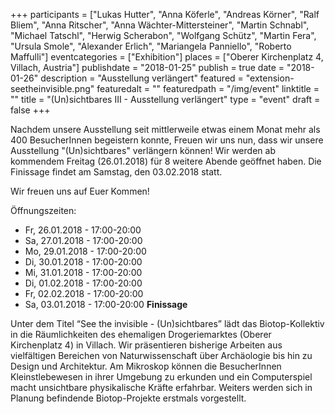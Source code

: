 +++
participants = ["Lukas Hutter", "Anna Köferle", "Andreas Körner", "Ralf Bliem", "Anna Ritscher", "Anna Wächter-Mittersteiner", "Martin Schnabl", "Michael Tatschl", "Herwig Scherabon", "Wolfgang Schütz", "Martin Fera", "Ursula Smole", "Alexander Erlich", "Mariangela Panniello", "Roberto Maffulli"]
eventcategories = ["Exhibition"]
places = ["Oberer Kirchenplatz 4, Villach, Austria"]
publishdate = "2018-01-25"
publish = true
date = "2018-01-26"
description = "Ausstellung verlängert"
featured = "extension-seetheinvisible.png"
featuredalt = ""
featuredpath = "/img/event"
linktitle = ""
title = "(Un)sichtbares III - Ausstellung verlängert"
type = "event"
draft = false
+++

Nachdem unsere Ausstellung seit mittlerweile etwas einem Monat mehr als 400 BesucherInnen begeistern konnte, Freuen wir uns nun, dass wir unsere Ausstellung "(Un)sichtbares" verlängern können! Wir werden ab kommendem Freitag (26.01.2018) für 8 weitere Abende geöffnet haben. Die Finissage findet am Samstag, den 03.02.2018 statt.

Wir freuen uns auf Euer Kommen!

Öffnungszeiten:

- Fr, 26.01.2018 - 17:00-20:00
- Sa, 27.01.2018 - 17:00-20:00
- Mo, 29.01.2018 - 17:00-20:00
- Di, 30.01.2018 - 17:00-20:00
- Mi, 31.01.2018 - 17:00-20:00
- Di, 01.02.2018 - 17:00-20:00
- Fr, 02.02.2018 - 17:00-20:00
- Sa, 03.01.2018 - 17:00-20:00 **Finissage**



Unter dem Titel “See the invisible - (Un)sichtbares” lädt das Biotop-Kollektiv in die Räumlichkeiten des ehemaligen Drogeriemarktes (Oberer Kirchenplatz 4) in Villach. Wir präsentieren bisherige Arbeiten aus vielfältigen Bereichen von Naturwissenschaft über Archäologie bis hin zu Design und Architektur. Am Mikroskop können die BesucherInnen Kleinstlebewesen in ihrer Umgebung zu erkunden und ein Computerspiel macht unsichtbare physikalische Kräfte erfahrbar. Weiters werden sich in Planung befindende Biotop-Projekte erstmals vorgestellt.
